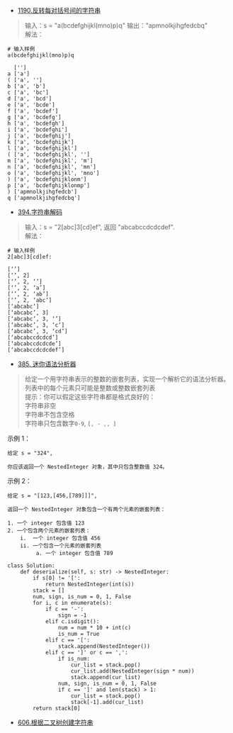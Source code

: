 - [1190.反转每对括号间的字符串](https://leetcode-cn.com/problems/reverse-substrings-between-each-pair-of-parentheses/)
> 输入：s = "a(bcdefghijkl(mno)p)q"
> 输出："apmnolkjihgfedcbq"    
解法：
```shell
# 输入样例
a(bcdefghijkl(mno)p)q

  ['']
a ['a']
( ['a', '']
b ['a', 'b']
c ['a', 'bc']
d ['a', 'bcd']
e ['a', 'bcde']
f ['a', 'bcdef']
g ['a', 'bcdefg']
h ['a', 'bcdefgh']
i ['a', 'bcdefghi']
j ['a', 'bcdefghij']
k ['a', 'bcdefghijk']
l ['a', 'bcdefghijkl']
( ['a', 'bcdefghijkl', '']
m ['a', 'bcdefghijkl', 'm']
n ['a', 'bcdefghijkl', 'mn']
o ['a', 'bcdefghijkl', 'mno']
) ['a', 'bcdefghijklonm']
p ['a', 'bcdefghijklonmp']
) ['apmnolkjihgfedcb']
q ['apmnolkjihgfedcbq']
```
- [394.字符串解码](https://leetcode-cn.com/problems/decode-string/)
> 输入：s = "2[abc]3[cd]ef", 返回 "abcabccdcdcdef".    
解法：
```shell
# 输入样例
2[abc]3[cd]ef:

[‘’]
[‘’, 2]
[‘’, 2, ‘’]
[‘’, 2, ‘a’]
[‘’, 2, ‘ab’]
[‘’, 2, ‘abc’]
[‘abcabc’]
[‘abcabc’, 3]
[‘abcabc’, 3, ‘’]
[‘abcabc’, 3, ‘c’]
[‘abcabc’, 3, ‘cd’]
[‘abcabccdcdcd’]
[‘abcabccdcdcde’]
[‘abcabccdcdcdef’]
```       

- [385. 迷你语法分析器](https://leetcode-cn.com/problems/mini-parser/)
> 给定一个用字符串表示的整数的嵌套列表，实现一个解析它的语法分析器。       
列表中的每个元素只可能是整数或整数嵌套列表        
提示：你可以假定这些字符串都是格式良好的：       
字符串非空      
字符串不包含空格       
字符串只包含数字`0-9`, `[, - ,, ]`       

示例 1：
```
给定 s = "324",

你应该返回一个 NestedInteger 对象，其中只包含整数值 324。
```

示例 2：
```
给定 s = "[123,[456,[789]]]",

返回一个 NestedInteger 对象包含一个有两个元素的嵌套列表：

1. 一个 integer 包含值 123
2. 一个包含两个元素的嵌套列表：
    i.  一个 integer 包含值 456
    ii. 一个包含一个元素的嵌套列表
         a. 一个 integer 包含值 789
```
```python3
class Solution:
    def deserialize(self, s: str) -> NestedInteger:
        if s[0] != '[':
            return NestedInteger(int(s))
        stack = []
        num, sign, is_num = 0, 1, False
        for i, c in enumerate(s):
            if c == '-':
                sign = -1
            elif c.isdigit():
                num = num * 10 + int(c)
                is_num = True
            elif c == '[':
                stack.append(NestedInteger())
            elif c == ']' or c == ',':
                if is_num:
                    cur_list = stack.pop()
                    cur_list.add(NestedInteger(sign * num))
                    stack.append(cur_list)
                num, sign, is_num = 0, 1, False
                if c == ']' and len(stack) > 1:
                    cur_list = stack.pop()
                    stack[-1].add(cur_list)
        return stack[0]
```


- [606.根据二叉树创建字符串](https://leetcode-cn.com/problems/construct-string-from-binary-tree/)     
![]()
